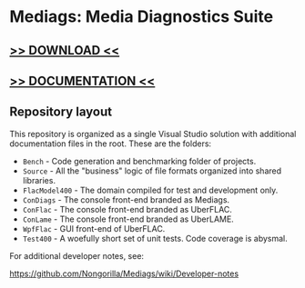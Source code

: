 # Mediags: Media Diagnostics Suite

## [>> DOWNLOAD <<](https://github.com/Nongorilla/Hello/releases)

## [>> DOCUMENTATION <<](https://github.com/Nongorilla/Hello/wiki)

## Repository layout

This repository is organized as a single Visual Studio solution with additional documentation files in the root.
These are the folders:

* `Bench` - Code generation and benchmarking folder of projects.
* `Source` - All the "business" logic of file formats organized into shared libraries.
* `FlacModel400` - The domain compiled for test and development only.
* `ConDiags` - The console front-end branded as Mediags.
* `ConFlac` - The console front-end branded as UberFLAC.
* `ConLame` - The console front-end branded as UberLAME.
* `WpfFlac` - GUI front-end of UberFLAC.
* `Test400` - A woefully short set of unit tests. Code coverage is abysmal.

For additional developer notes, see:

https://github.com/Nongorilla/Mediags/wiki/Developer-notes

